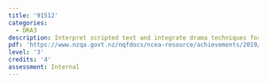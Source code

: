```yaml
---
title: '91512'
categories:
  - DRA3
description: Interpret scripted text and integrate drama techniques for performance
pdf: 'https://www.nzqa.govt.nz/nqfdocs/ncea-resource/achievements/2019/as91512.pdf'
level: '3'
credits: '4'
assessment: Internal
---
```


